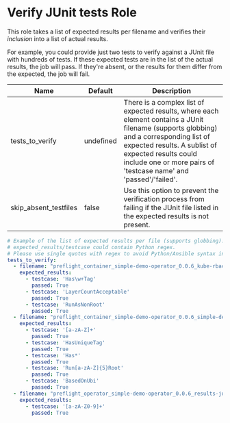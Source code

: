 # Verify JUnit tests Role

This role takes a list of expected results per filename and verifies their
_inclusion_ into a list of actual results.

For example, you could provide just two tests to verify against a JUnit file with hundreds of tests. If these expected tests are in the list of the actual results, the job will pass. If they're absent, or the results for them differ from the expected, the job will fail.

Name                  | Default      | Description
--------------------- | ------------ | -------------
tests_to_verify       | undefined    | There is a complex list of expected results, where each element contains a JUnit filename (supports globbing) and a corresponding list of expected results. A sublist of expected results could include one or more pairs of 'testcase name' and 'passed'/'failed'.
skip_absent_testfiles | false        | Use this option to prevent the verification process from failing if the JUnit file listed in the expected results is not present.

```yaml
# Example of the list of expected results per file (supports globbing).
# expected_results/testcase could contain Python regex.
# Please use single quotes with regex to avoid Python/Ansible syntax interference.
tests_to_verify:
  - filename: "preflight_container_simple-demo-operator_0.0.6_kube-rbac-proxy_results-junit.xml"
    expected_results:
      - testcase: 'Has\w+Tag'
        passed: True
      - testcase: 'LayerCountAcceptable'
        passed: True
      - testcase: 'RunAsNonRoot'
        passed: True
  - filename: "preflight_container_simple-demo-operator_0.0.6_simple-demo-operator_*_results-junit.xml"
    expected_results:
      - testcase: '[a-zA-Z]+'
        passed: True
      - testcase: 'HasUniqueTag'
        passed: True
      - testcase: 'Has*'
        passed: True
      - testcase: 'Run[a-zA-Z]{5}Root'
        passed: True
      - testcase: 'BasedOnUbi'
        passed: True
  - filename: "preflight_operator_simple-demo-operator_0.0.6_results-junit.xml"
    expected_results:
      - testcase: '[a-zA-Z0-9]+'
        passed: True
```
